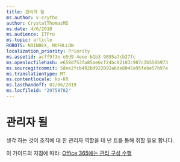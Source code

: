 ```yaml
---
title: 관리자 될
ms.author: v-crytho
author: CrystalThomasMS
ms.date: 4/6/2018
ms.audience: ITPro
ms.topic: article
ROBOTS: NOINDEX, NOFOLLOW
localization_priority: Priority
ms.assetid: acff9f3e-e5d9-4eee-b1b3-9895a7cb27fc
ms.openlocfilehash: e658d753fa85ae6cf24bc02103c907c3b550b973
ms.sourcegitcommit: 5dee2fcb492bd922092a6de8045a95febe57b97e
ms.translationtype: MT
ms.contentlocale: ko-KR
ms.lasthandoff: 02/06/2019
ms.locfileid: "29758782"
---
```

# <a name="become-an-admin"></a>관리자 될

생각 하는 것이 조직에 대 한 관리자 역할을 테 넌 트를 통해 취할 필요 합니다. 
  
이 가이드의 지침에 따라: [Office 365에는 관리 구성 수행](https://support.office.com/article/b9707ec8-2247-4e25-9bad-f11ddbc686e4)